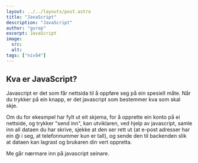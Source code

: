 ```yaml
---
layout: ../../layouts/post.astro
title: "JavaScript"
description: "JavaScript"
author: "gurop"
excerpt: JavaScript 
image:
  src:
  alt:
tags: ["nivå4"]
---
```



## Kva er JavaScript?

Javascript er det som får nettsida til å oppføre seg på ein spesiell måte. Når du trykker på ein knapp, er det javascript
som bestemmer kva som skal skje.

Om du for ekesmpel har fylt ut eit skjema, for å opprette ein konto på ei nettside, og trykker "send inn", kan utviklaren,
ved hjelp av javascript, samle inn all dataen du har skrive, sjekke at den ser rett ut (at e-post adresser har ein @ i seg,
at telefonnummer kun er tall), og sende den til backenden slik at dataen kan lagrast og brukaren din vert oppretta.

Me går nærmare inn på javascript seinare. 